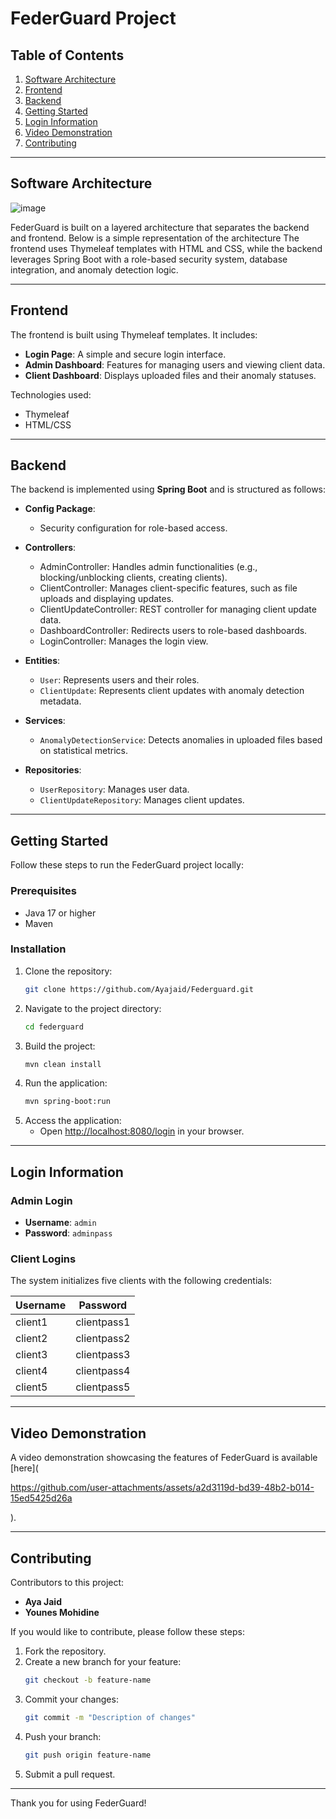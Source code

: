 # FederGuard Project

## Table of Contents
1. [Software Architecture](#software-architecture)
2. [Frontend](#frontend)
3. [Backend](#backend)
4. [Getting Started](#getting-started)
5. [Login Information](#login-information)
6. [Video Demonstration](#video-demonstration)
7. [Contributing](#contributing)

---

## Software Architecture


![image](https://github.com/user-attachments/assets/79d415e5-810b-455d-b6cf-d42203489765)

FederGuard is built on a layered architecture that separates the backend and frontend. Below is a simple representation of the architecture
The frontend uses Thymeleaf templates with HTML and CSS, while the backend leverages Spring Boot with a role-based security system, database integration, and anomaly detection logic.

---

## Frontend

The frontend is built using Thymeleaf templates. It includes:

- **Login Page**: A simple and secure login interface.
- **Admin Dashboard**: Features for managing users and viewing client data.
- **Client Dashboard**: Displays uploaded files and their anomaly statuses.

Technologies used:
- Thymeleaf
- HTML/CSS

---

## Backend

The backend is implemented using **Spring Boot** and is structured as follows:

- **Config Package**:
  - Security configuration for role-based access.

- **Controllers**:
  - AdminController: Handles admin functionalities (e.g., blocking/unblocking clients, creating clients).
  - ClientController: Manages client-specific features, such as file uploads and displaying updates.
  - ClientUpdateController: REST controller for managing client update data.
  - DashboardController: Redirects users to role-based dashboards.
  - LoginController: Manages the login view.

- **Entities**:
  - `User`: Represents users and their roles.
  - `ClientUpdate`: Represents client updates with anomaly detection metadata.

- **Services**:
  - `AnomalyDetectionService`: Detects anomalies in uploaded files based on statistical metrics.

- **Repositories**:
  - `UserRepository`: Manages user data.
  - `ClientUpdateRepository`: Manages client updates.

---

## Getting Started

Follow these steps to run the FederGuard project locally:

### Prerequisites
- Java 17 or higher
- Maven

### Installation
1. Clone the repository:
   ```bash
   git clone https://github.com/Ayajaid/Federguard.git
   ```
2. Navigate to the project directory:
   ```bash
   cd federguard
   ```
3. Build the project:
   ```bash
   mvn clean install
   ```
4. Run the application:
   ```bash
   mvn spring-boot:run
   ```
5. Access the application:
   - Open [http://localhost:8080/login](http://localhost:8080/login) in your browser.

---

## Login Information

### Admin Login
- **Username**: `admin`
- **Password**: `adminpass`

### Client Logins
The system initializes five clients with the following credentials:

| Username    | Password     |
|-------------|--------------|
| client1     | clientpass1  |
| client2     | clientpass2  |
| client3     | clientpass3  |
| client4     | clientpass4  |
| client5     | clientpass5  |

---

## Video Demonstration

A video demonstration showcasing the features of FederGuard is available [here](

https://github.com/user-attachments/assets/a2d3119d-bd39-48b2-b014-15ed5425d26a

).

---

## Contributing

Contributors to this project:
- **Aya Jaid**
- **Younes Mohidine**

If you would like to contribute, please follow these steps:
1. Fork the repository.
2. Create a new branch for your feature:
   ```bash
   git checkout -b feature-name
   ```
3. Commit your changes:
   ```bash
   git commit -m "Description of changes"
   ```
4. Push your branch:
   ```bash
   git push origin feature-name
   ```
5. Submit a pull request.

---

Thank you for using FederGuard!

